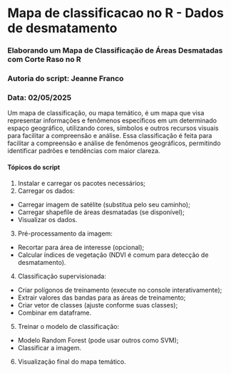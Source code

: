 # Mapa de classificacao no R - Dados de desmatamento

### Elaborando um Mapa de Classificação de Áreas Desmatadas com Corte Raso no R 
### Autoria do script: Jeanne Franco 
### Data: 02/05/2025 

Um mapa de classificação, ou mapa temático, é um mapa que visa representar informações e fenômenos específicos em um determinado espaço geográfico, utilizando cores, símbolos e outros recursos visuais para facilitar a compreensão e análise. Essa classificação é feita para facilitar a compreensão e análise de fenômenos geográficos, permitindo identificar padrões e tendências com maior clareza.

#### Tópicos do script

1. Instalar e carregar os pacotes necessários;
2. Carregar os dados:
- Carregar imagem de satélite (substitua pelo seu caminho);
- Carregar shapefile de áreas desmatadas (se disponível);
- Visualizar os dados.
3. Pré-processamento da imagem:
- Recortar para área de interesse (opcional);
- Calcular índices de vegetação (NDVI é comum para detecção de desmatamento).
4. Classificação supervisionada:
- Criar polígonos de treinamento (execute no console interativamente);
- Extrair valores das bandas para as áreas de treinamento;
- Criar vetor de classes (ajuste conforme suas classes);
- Combinar em dataframe.
5. Treinar o modelo de classificação:
- Modelo Random Forest (pode usar outros como SVM);
- Classificar a imagem.
6. Visualização final do mapa temático.
